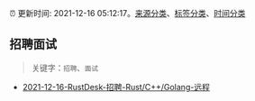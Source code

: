 :alarm_clock: 更新时间: 2021-12-16 05:12:17。[来源分类](../README.md)、[标签分类](../TAGS.md)、[时间分类](../TIMELINE.md)

## 招聘面试


> 关键字：`招聘`、`面试`



- [2021-12-16-RustDesk-招聘-Rust/C++/Golang-远程](https://www.v2ex.com/t/822565) 
